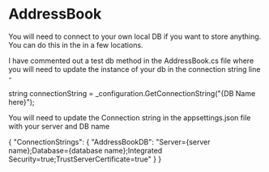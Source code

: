 # AddressBook


You will need to connect to your own local DB if you want to store anything. You can
do this in the in a few locations. 

I have commented out a test db method in the AddressBook.cs file
where you will need to update the instance of your db in the connection string line - 

string connectionString = _configuration.GetConnectionString("{DB Name here}");

You will need to update the Connection string in the appsettings.json file with your 
server and DB name


{
    "ConnectionStrings": {
        "AddressBookDB": "Server={server name};Database={database name};Integrated Security=true;TrustServerCertificate=true"
    }
}

